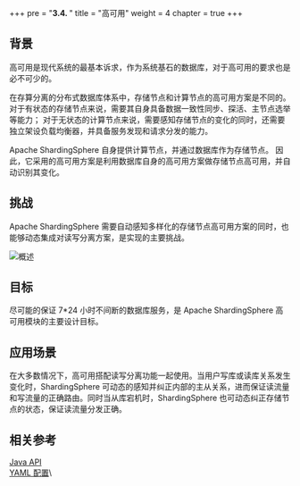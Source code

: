 +++
pre = "<b>3.4. </b>"
title = "高可用"
weight = 4
chapter = true
+++

## 背景

高可用是现代系统的最基本诉求，作为系统基石的数据库，对于高可用的要求也是必不可少的。

在存算分离的分布式数据库体系中，存储节点和计算节点的高可用方案是不同的。 对于有状态的存储节点来说，需要其自身具备数据一致性同步、探活、主节点选举等能力； 对于无状态的计算节点来说，需要感知存储节点的变化的同时，还需要独立架设负载均衡器，并具备服务发现和请求分发的能力。

Apache ShardingSphere 自身提供计算节点，并通过数据库作为存储节点。 因此，它采用的高可用方案是利用数据库自身的高可用方案做存储节点高可用，并自动识别其变化。

## 挑战

Apache ShardingSphere 需要自动感知多样化的存储节点高可用方案的同时，也能够动态集成对读写分离方案，是实现的主要挑战。

![概述](https://shardingsphere.apache.org/document/current/img/discovery/overview.cn.png)

## 目标

尽可能的保证 7*24 小时不间断的数据库服务，是 Apache ShardingSphere 高可用模块的主要设计目标。

## 应用场景

在大多数情况下，高可用搭配读写分离功能一起使用。当用户写库或读库关系发生变化时，ShardingSphere 可动态的感知并纠正内部的主从关系，进而保证读流量和写流量的正确路由。同时当从库宕机时，ShardingSphere 也可动态纠正存储节点的状态，保证读流量分发正确。

## 相关参考

[Java API](/cn/user-manual/shardingsphere-jdbc/java-api/rules/ha)\
[YAML 配置](/cn/user-manual/shardingsphere-jdbc/yaml-config/rules/ha)\
